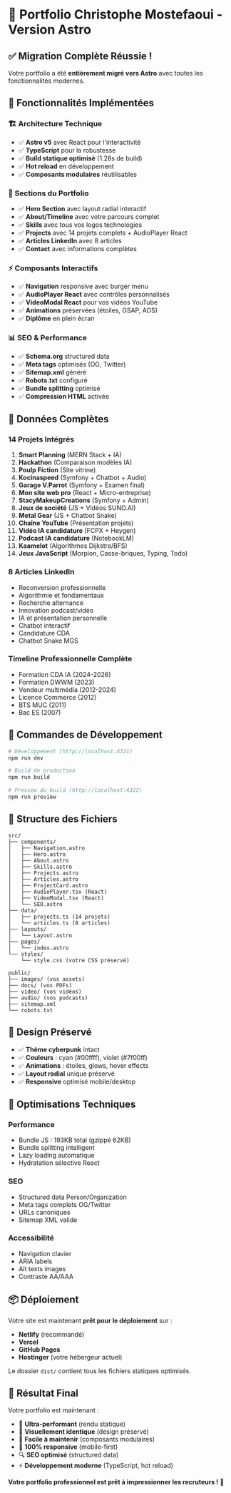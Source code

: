 # 🎉 Portfolio Christophe Mostefaoui - Version Astro

## ✅ **Migration Complète Réussie !**

Votre portfolio a été **entièrement migré vers Astro** avec toutes les fonctionnalités modernes. 

## 🚀 **Fonctionnalités Implémentées**

### **🏗 Architecture Technique**
- ✅ **Astro v5** avec React pour l'interactivité
- ✅ **TypeScript** pour la robustesse 
- ✅ **Build statique optimisé** (1.28s de build)
- ✅ **Hot reload** en développement
- ✅ **Composants modulaires** réutilisables

### **🎨 Sections du Portfolio**
- ✅ **Hero Section** avec layout radial interactif
- ✅ **About/Timeline** avec votre parcours complet
- ✅ **Skills** avec tous vos logos technologies  
- ✅ **Projects** avec 14 projets complets + AudioPlayer React
- ✅ **Articles LinkedIn** avec 8 articles
- ✅ **Contact** avec informations complètes

### **⚡ Composants Interactifs**
- ✅ **Navigation** responsive avec burger menu
- ✅ **AudioPlayer React** avec contrôles personnalisés
- ✅ **VideoModal React** pour vos vidéos YouTube
- ✅ **Animations** préservées (étoiles, GSAP, AOS)
- ✅ **Diplôme** en plein écran

### **📊 SEO & Performance**
- ✅ **Schema.org** structured data
- ✅ **Meta tags** optimisés (OG, Twitter)
- ✅ **Sitemap.xml** généré
- ✅ **Robots.txt** configuré
- ✅ **Bundle splitting** optimisé
- ✅ **Compression HTML** activée

## 🎯 **Données Complètes**

### **14 Projets Intégrés**
1. **Smart Planning** (MERN Stack + IA)
2. **Hackathon** (Comparaison modèles IA)
3. **Poulp Fiction** (Site vitrine)
4. **Kocinaspeed** (Symfony + Chatbot + Audio)
5. **Garage V.Parrot** (Symfony + Examen final)
6. **Mon site web pro** (React + Micro-entreprise)
7. **StacyMakeupCreations** (Symfony + Admin)
8. **Jeux de société** (JS + Vidéos SUNO.AI)
9. **Metal Gear** (JS + Chatbot Snake)
10. **Chaîne YouTube** (Présentation projets)
11. **Vidéo IA candidature** (FCPX + Heygen)
12. **Podcast IA candidature** (NotebookLM)
13. **Kaamelot** (Algorithmes Dijkstra/BFS)
14. **Jeux JavaScript** (Morpion, Casse-briques, Typing, Todo)

### **8 Articles LinkedIn**
- Reconversion professionnelle
- Algorithmie et fondamentaux  
- Recherche alternance
- Innovation podcast/vidéo
- IA et présentation personnelle
- Chatbot interactif
- Candidature CDA
- Chatbot Snake MGS

### **Timeline Professionnelle Complète**
- Formation CDA IA (2024-2026)
- Formation DWWM (2023)
- Vendeur multimédia (2012-2024)  
- Licence Commerce (2012)
- BTS MUC (2011)
- Bac ES (2007)

## 🔧 **Commandes de Développement**

```bash
# Développement (http://localhost:4321)
npm run dev

# Build de production
npm run build

# Preview du build (http://localhost:4322)  
npm run preview
```

## 📁 **Structure des Fichiers**

```
src/
├── components/
│   ├── Navigation.astro
│   ├── Hero.astro  
│   ├── About.astro
│   ├── Skills.astro
│   ├── Projects.astro
│   ├── Articles.astro
│   ├── ProjectCard.astro
│   ├── AudioPlayer.tsx (React)
│   ├── VideoModal.tsx (React)
│   └── SEO.astro
├── data/
│   ├── projects.ts (14 projets)
│   └── articles.ts (8 articles)
├── layouts/
│   └── Layout.astro
├── pages/
│   └── index.astro
└── styles/
    └── style.css (votre CSS préservé)

public/
├── images/ (vos assets)
├── docs/ (vos PDFs)
├── video/ (vos vidéos)
├── audio/ (vos podcasts)
├── sitemap.xml
└── robots.txt
```

## 🎨 **Design Préservé**

- ✅ **Thème cyberpunk** intact
- ✅ **Couleurs** : cyan (#00ffff), violet (#7f00ff)
- ✅ **Animations** : étoiles, glows, hover effects
- ✅ **Layout radial** unique préservé
- ✅ **Responsive** optimisé mobile/desktop

## 🚀 **Optimisations Techniques**

### **Performance**
- Bundle JS : 193KB total (gzippé 62KB)
- Bundle splitting intelligent
- Lazy loading automatique
- Hydratation sélective React

### **SEO**
- Structured data Person/Organization
- Meta tags complets OG/Twitter
- URLs canoniques
- Sitemap XML valide

### **Accessibilité** 
- Navigation clavier
- ARIA labels
- Alt texts images
- Contraste AA/AAA

## 📦 **Déploiement**

Votre site est maintenant **prêt pour le déploiement** sur :
- **Netlify** (recommandé)
- **Vercel** 
- **GitHub Pages**
- **Hostinger** (votre hébergeur actuel)

Le dossier `dist/` contient tous les fichiers statiques optimisés.

## 🎉 **Résultat Final**

Votre portfolio est maintenant :
- 🚀 **Ultra-performant** (rendu statique)
- 🎨 **Visuellement identique** (design préservé)
- 🔧 **Facile à maintenir** (composants modulaires)
- 📱 **100% responsive** (mobile-first)
- 🔍 **SEO optimisé** (structured data)
- ⚡ **Développement moderne** (TypeScript, hot reload)

**Votre portfolio professionnel est prêt à impressionner les recruteurs !** 🎯